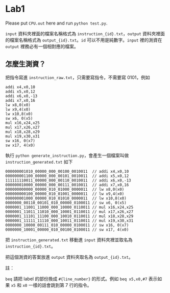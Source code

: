 # Lab1

Please put `CPU.out` here and run `python test.py`.

`input` 資料夾裡面的檔案名稱格式為 `instruction_{id}.txt`，`output` 資料夾裡面的檔案名稱格式為 `output_{id}.txt`。`id` 可以不用是純數字。`input` 裡的測資在 `output` 裡務必有一個相對應的檔案。

## 怎麼生測資？

把指令寫進 `instruction_raw.txt`，只需要寫指令，不需要寫 0101，例如

```
addi x4,x0,10
addi x5,x0,12
addi x6,x0,-13
addi x7,x0,16
lw x8,0(x0)
lw x9,4(x0)
lw x10,8(x0)
sw x6, 0(x5)
mul x16,x24,x25
mul x17,x26,x27
mul x18,x28,x29
mul x19,x30,x31
sw x16, 0(x7)
sw x17, 4(x0)
```

執行 `python generate_instruction.py`，會產生一個檔案叫做 `instruction_generated.txt` 如下

```
000000001010_00000_000_00100_0010011  // addi x4,x0,10
000000001100_00000_000_00101_0010011  // addi x5,x0,12
111111110011_00000_000_00110_0010011  // addi x6,x0,-13
000000010000_00000_000_00111_0010011  // addi x7,x0,16
000000000000_00000_010_01000_0000011  // lw x8,0(x0)
000000000100_00000_010_01001_0000011  // lw x9,4(x0)
000000001000_00000_010_01010_0000011  // lw x10,8(x0)
0000000_00110_00101_010_00000_0100011 // sw x6, 0(x5)
0000001_11001_11000_000_10000_0110011 // mul x16,x24,x25
0000001_11011_11010_000_10001_0110011 // mul x17,x26,x27
0000001_11101_11100_000_10010_0110011 // mul x18,x28,x29
0000001_11111_11110_000_10011_0110011 // mul x19,x30,x31
0000000_10000_00111_010_00000_0100011 // sw x16, 0(x7)
0000000_10001_00000_010_00100_0100011 // sw x17, 4(x0)
```

把 `instruction_generated.txt` 移動進 `input` 資料夾裡並取名為 `instruction_{id}.txt`。

把這個測資的答案放進 `output` 資料夾取名為 `output_{id}.txt`。

註：

`beq` 請把 label 的部份換成 `#{line_number}` 的形式。例如 `beq x5,x0,#7` 表示如果 `x5` 和 `x0` 一樣的話會跳到第 7 行的指令。
